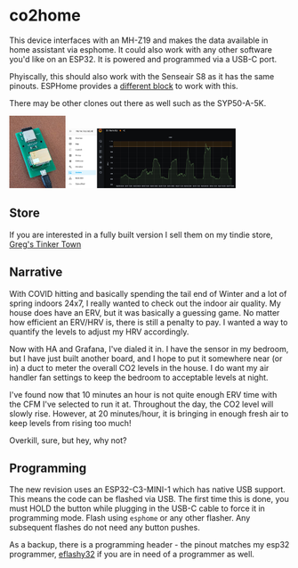 # co2home
This device interfaces with an MH-Z19 and makes the data available in home assistant via esphome. It could also work with any other software you'd like on an ESP32. It is powered and programmed via a USB-C port.

Phyiscally, this should also work with the Senseair S8 as it has the same pinouts. ESPHome provides a <a href="https://esphome.io/components/sensor/senseair.html">different block</a> to work with this.

There may be other clones out there as well such as the SYP50-A-5K.

<img src="docs/co2home-1.jpg" width="20%"/>
<img src="docs/co2home-2.png" width="60%"/>

## Store
If you are interested in a fully built version I sell them on my tindie store, <a href="https://www.tindie.com/products/gcormier/co2home/">Greg's Tinker Town</a>


## Narrative
With COVID hitting and basically spending the tail end of Winter and a lot of spring indoors 24x7, I really wanted to check out the indoor air quality. My house does have an ERV, but it was basically a guessing game. No matter how efficient an ERV/HRV is, there is still a penalty to pay. I wanted a way to quantify the levels to adjust my HRV accordingly.

Now with HA and Grafana, I've dialed it in. I have the sensor in my bedroom, but I have just built another board, and I hope to put it somewhere near (or in) a duct to meter the overall CO2 levels in the house. I do want my air handler fan settings to keep the bedroom to acceptable levels at night.

I've found now that 10 minutes an hour is not quite enough ERV time with the CFM I've selected to run it at. Throughout the day, the CO2 level will slowly rise. However, at 20 minutes/hour, it is bringing in enough fresh air to keep levels from rising too much!

Overkill, sure, but hey, why not?

## Programming
The new revision uses an ESP32-C3-MINI-1 which has native USB support. This means the code can be flashed via USB. The first time this is done, you must HOLD the button while plugging in the USB-C cable to force it in programming mode. Flash using `esphome` or any other flasher. Any subsequent flashes do not need any button pushes.

As a backup, there is a programming header - the pinout matches my esp32 programmer, <a href="https://github.com/gcormier/eflashy32/">eflashy32</a> if you are in need of a programmer as well.